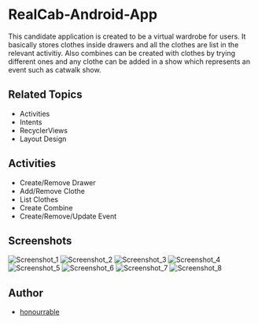 # RealCab-Android-App

This candidate application is created to be a virtual wardrobe for users. It basically stores clothes inside drawers and all the clothes are list in the relevant activitiy. Also combines can be created with clothes by trying different ones and any clothe can be added in a show which represents an event such as catwalk show. 

## Related Topics

- Activities 
- Intents
- RecyclerViews
- Layout Design

## Activities

- Create/Remove Drawer
- Add/Remove Clothe
- List Clothes
- Create Combine
- Create/Remove/Update Event

## Screenshots

![Screenshot_1](https://user-images.githubusercontent.com/57035819/121801200-ca5c0900-cc3e-11eb-8d77-5f797a4c208b.png)
![Screenshot_2](https://user-images.githubusercontent.com/57035819/121801202-cfb95380-cc3e-11eb-9e64-60e6b4392c9b.png)
![Screenshot_3](https://user-images.githubusercontent.com/57035819/121801205-d2b44400-cc3e-11eb-9441-1b723d509a16.png)
![Screenshot_4](https://user-images.githubusercontent.com/57035819/121801206-d5169e00-cc3e-11eb-9db6-914aa2fbf404.png)
![Screenshot_5](https://user-images.githubusercontent.com/57035819/121801209-d778f800-cc3e-11eb-894a-f1fdbed876d6.png)
![Screenshot_6](https://user-images.githubusercontent.com/57035819/121801212-db0c7f00-cc3e-11eb-9d15-2168b4375ef4.png)
![Screenshot_7](https://user-images.githubusercontent.com/57035819/121801227-f7102080-cc3e-11eb-83ff-5eb05cd00606.png)
![Screenshot_8](https://user-images.githubusercontent.com/57035819/121801228-f8d9e400-cc3e-11eb-9f2e-258422aa83d0.png)


## Author
- [honourrable](https://github.com/honourrable)
